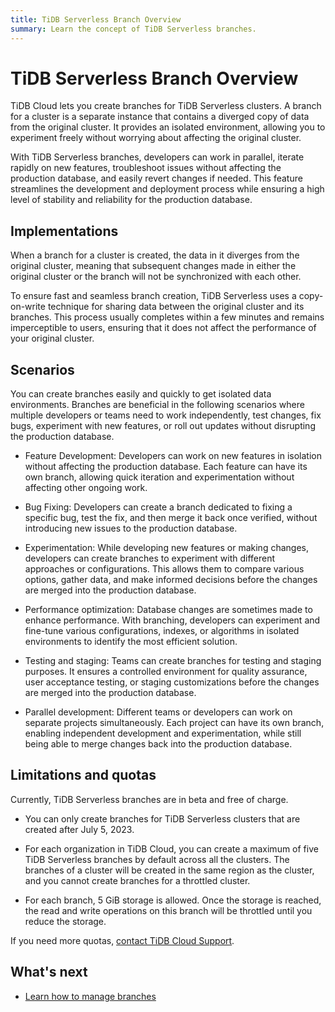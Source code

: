 ```yaml
---
title: TiDB Serverless Branch Overview
summary: Learn the concept of TiDB Serverless branches.
---
```


# TiDB Serverless Branch Overview

TiDB Cloud lets you create branches for TiDB Serverless clusters. A branch for a cluster is a separate instance that contains a diverged copy of data from the original cluster. It provides an isolated environment, allowing you to experiment freely without worrying about affecting the original cluster.

With TiDB Serverless branches, developers can work in parallel, iterate rapidly on new features, troubleshoot issues without affecting the production database, and easily revert changes if needed. This feature streamlines the development and deployment process while ensuring a high level of stability and reliability for the production database.

## Implementations

When a branch for a cluster is created, the data in it diverges from the original cluster, meaning that subsequent changes made in either the original cluster or the branch will not be synchronized with each other.

To ensure fast and seamless branch creation, TiDB Serverless uses a copy-on-write technique for sharing data between the original cluster and its branches. This process usually completes within a few minutes and remains imperceptible to users, ensuring that it does not affect the performance of your original cluster.

## Scenarios

You can create branches easily and quickly to get isolated data environments. Branches are beneficial in the following scenarios where multiple developers or teams need to work independently, test changes, fix bugs, experiment with new features, or roll out updates without disrupting the production database.

- Feature Development: Developers can work on new features in isolation without affecting the production database. Each feature can have its own branch, allowing quick iteration and experimentation without affecting other ongoing work.

- Bug Fixing: Developers can create a branch dedicated to fixing a specific bug, test the fix, and then merge it back once verified, without introducing new issues to the production database.

- Experimentation: While developing new features or making changes, developers can create branches to experiment with different approaches or configurations. This allows them to compare various options, gather data, and make informed decisions before the changes are merged into the production database.

- Performance optimization: Database changes are sometimes made to enhance performance. With branching, developers can experiment and fine-tune various configurations, indexes, or algorithms in isolated environments to identify the most efficient solution.

- Testing and staging: Teams can create branches for testing and staging purposes. It ensures a controlled environment for quality assurance, user acceptance testing, or staging customizations before the changes are merged into the production database.

- Parallel development: Different teams or developers can work on separate projects simultaneously. Each project can have its own branch, enabling independent development and experimentation, while still being able to merge changes back into the production database.

## Limitations and quotas

Currently, TiDB Serverless branches are in beta and free of charge.

- You can only create branches for TiDB Serverless clusters that are created after July 5, 2023.

- For each organization in TiDB Cloud, you can create a maximum of five TiDB Serverless branches by default across all the clusters. The branches of a cluster will be created in the same region as the cluster, and you cannot create branches for a throttled cluster.

- For each branch, 5 GiB storage is allowed. Once the storage is reached, the read and write operations on this branch will be throttled until you reduce the storage.

If you need more quotas, [contact TiDB Cloud Support](/tidb-cloud/tidb-cloud-support.md).

## What's next

- [Learn how to manage branches](/tidb-cloud/branch-manage.md)
